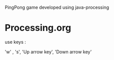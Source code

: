 PingPong game developed using java-processing

# Processing.org

use keys : 

'w' ,
's', 
'Up arrow key',
'Down arrow key'
